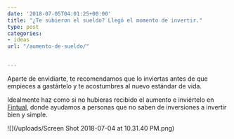 ```yaml
---
date: '2018-07-05T04:01:25+00:00'
title: "¿Te subieron el sueldo? Llegó el momento de invertir."
type: post
categories:
- ideas
url: "/aumento-de-sueldo/"


---
```


Aparte de envidiarte, te recomendamos que lo inviertas antes de que empieces a gastártelo y te acostumbres al nuevo estándar de vida.

Idealmente haz como si no hubieras recibido el aumento e inviértelo en [Fintual,](www.fintual.cl) donde ayudamos a personas que no saben de inversiones a invertir bien y simple.

![](/uploads/Screen Shot 2018-07-04 at 10.31.40 PM.png)
